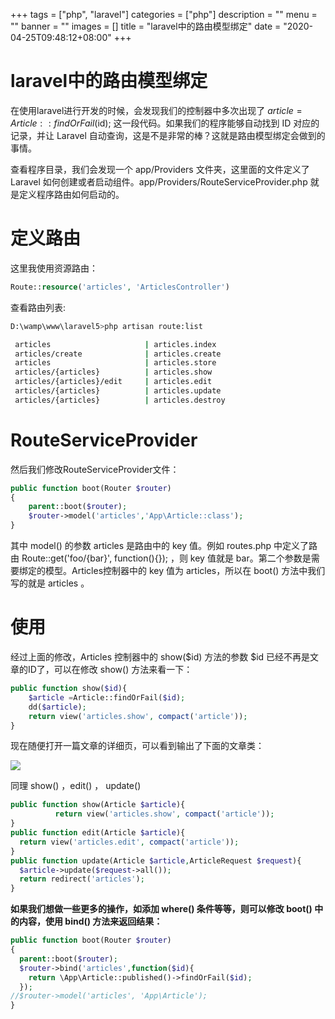 +++
tags = ["php", "laravel"]
categories = ["php"]
description = ""
menu = ""
banner = ""
images = []
title = "laravel中的路由模型绑定"
date = "2020-04-25T09:48:12+08:00"
+++


# laravel中的路由模型绑定

在使用laravel进行开发的时候，会发现我们的控制器中多次出现了 $article = Article::findOrFail($id); 这一段代码。如果我们的程序能够自动找到 ID 对应的记录，并让 Laravel 自动查询，这是不是非常的棒？这就是路由模型绑定会做到的事情。

查看程序目录，我们会发现一个 app/Providers 文件夹，这里面的文件定义了 Laravel 如何创建或者启动组件。app/Providers/RouteServiceProvider.php 就是定义程序路由如何启动的。

# 定义路由

这里我使用资源路由：

```php
Route::resource('articles', 'ArticlesController')
```

查看路由列表:

```sh
D:\wamp\www\laravel5>php artisan route:list

 articles                     | articles.index
 articles/create              | articles.create
 articles                     | articles.store
 articles/{articles}          | articles.show
 articles/{articles}/edit     | articles.edit
 articles/{articles}          | articles.update
 articles/{articles}          | articles.destroy

```

# RouteServiceProvider

然后我们修改RouteServiceProvider文件：

```php
public function boot(Router $router)
{
	parent::boot($router);
    $router->model('articles','App\Article::class');
}

```

其中 model() 的参数 articles 是路由中的 key 值。例如 routes.php 中定义了路由 Route::get('foo/{bar}', function(){}); ，则 key 值就是 bar。第二个参数是需要绑定的模型。Articles控制器中的 key 值为 articles，所以在 boot() 方法中我们写的就是 articles 。

# 使用

经过上面的修改，Articles 控制器中的 show($id) 方法的参数 $id 已经不再是文章的ID了，可以在修改 show() 方法来看一下：

```php
public function show($id){
    $article =Article::findOrFail($id);
 	dd($article);
    return view('articles.show', compact('article'));
}

```

现在随便打开一篇文章的详细页，可以看到输出了下面的文章类：

![](https://gitee.com/coder2m/pic/raw/master/img/blog/2020/07/17/20200717100138.png)

同理 show() ，edit() ， update()

```php
public function show(Article $article){
          return view('articles.show', compact('article'));
}
public function edit(Article $article){
  return view('articles.edit', compact('article'));
}
public function update(Article $article,ArticleRequest $request){
  $article->update($request->all());
  return redirect('articles');
}

```


**如果我们想做一些更多的操作，如添加 where() 条件等等，则可以修改 boot() 中的内容，使用 bind() 方法来返回结果：**

```php
public function boot(Router $router)
{
  parent::boot($router);
  $router->bind('articles',function($id){
    return \App\Article::published()->findOrFail($id);
  });
//$router->model('articles', 'App\Article');
}

```